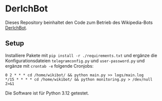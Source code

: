 # DerIchBot

Dieses Repository beinhaltet den Code zum Betrieb des Wikipedia-Bots [DerIchBot](https://de.wikipedia.org/wiki/Benutzer:DerIchBot).

## Setup
Installiere Pakete mit `pip install -r ./requirements.txt` und ergänze die Konfigurationsdateien `telegramconfig.py` und `user-password.py` und ergänze mit `crontab -e` folgende Cronjobs:

```
0 2 * * * cd /home/wikibot/ && python main.py >> logs/main.log
*/15 * * * * cd /home/wikibot/ && python monitoring.py > /dev/null 2>&1
```

Die Software ist für Python 3.12 getestet.